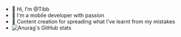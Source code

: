 - 👋 Hi, I’m @Tibb              
- 👀 I'm a mobile developer with passion
- 💞️ Content creation for spreading what I've learnt from my mistakes
- ![Anurag's GitHub stats](https://github-readme-stats.vercel.app/api?username=thiendangit&show_icons=true)
